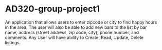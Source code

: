# AD320-group-project1
An application that allows users to enter zipcode or city to find happy hours in the area. The user will also be able to add new bars to the list by bar name, address (street address, zip code, city), phone number, and comments. Any User will have ability to Create, Read, Update, Delete listings. 
